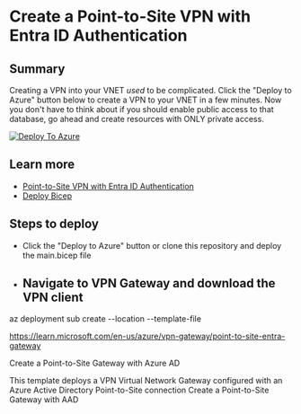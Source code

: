 # Create a Point-to-Site VPN with Entra ID Authentication

## Summary
Creating a VPN into your VNET *used* to be complicated. Click the "Deploy to Azure" button below to create a VPN to your VNET in a few minutes. Now you don't have to think about if you should enable public access to that database, go ahead and create resources with ONLY private access.

[![Deploy To Azure](https://raw.githubusercontent.com/bcage29/devAzVPN/main/quickDeploy/deploytoazure.svg)](https://portal.azure.com/#create/Microsoft.Template/uri/https%3A%2F%2Fraw.githubusercontent.com%2Fbcage29%2FdevAzVPN%2Fmain%2FquickDeploy%2Fazuredeploy.json)

## Learn more
- [Point-to-Site VPN with Entra ID Authentication](https://learn.microsoft.com/en-us/azure/vpn-gateway/point-to-site-entra-gateway)
- [Deploy Bicep](https://learn.microsoft.com/en-us/azure/azure-resource-manager/bicep/deploy-vscode)

## Steps to deploy
- Click the "Deploy to Azure" button or clone this repository and deploy the main.bicep file
- Navigate to VPN Gateway and download the VPN client
    - 

az deployment sub create --location <location> --template-file <path-to-bicep>

https://learn.microsoft.com/en-us/azure/vpn-gateway/point-to-site-entra-gateway

Create a Point-to-Site Gateway with Azure AD

This template deploys a VPN Virtual Network Gateway configured with an Azure Active Directory Point-to-Site connection
Create a Point-to-Site Gateway with AAD



